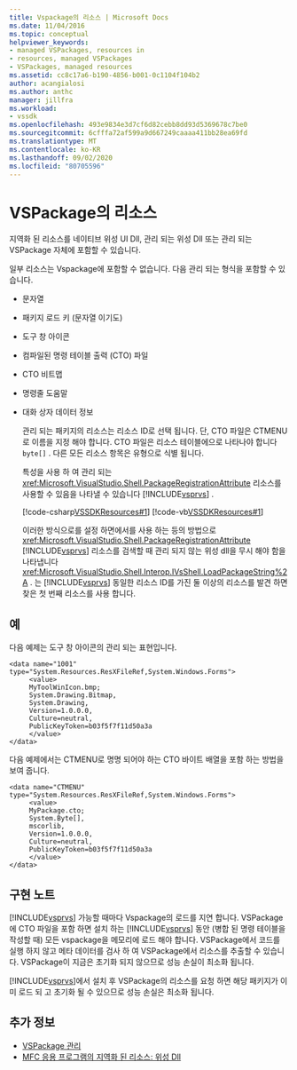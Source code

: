 ```yaml
---
title: Vspackage의 리소스 | Microsoft Docs
ms.date: 11/04/2016
ms.topic: conceptual
helpviewer_keywords:
- managed VSPackages, resources in
- resources, managed VSPackages
- VSPackages, managed resources
ms.assetid: cc8c17a6-b190-4856-b001-0c1104f104b2
author: acangialosi
ms.author: anthc
manager: jillfra
ms.workload:
- vssdk
ms.openlocfilehash: 493e9834e3d7cf6d82cebb8dd93d5369678c7be0
ms.sourcegitcommit: 6cfffa72af599a9d667249caaaa411bb28ea69fd
ms.translationtype: MT
ms.contentlocale: ko-KR
ms.lasthandoff: 09/02/2020
ms.locfileid: "80705596"
---
```

# <a name="resources-in-vspackages"></a>VSPackage의 리소스
지역화 된 리소스를 네이티브 위성 UI Dll, 관리 되는 위성 Dll 또는 관리 되는 VSPackage 자체에 포함할 수 있습니다.

 일부 리소스는 Vspackage에 포함할 수 없습니다. 다음 관리 되는 형식을 포함할 수 있습니다.

- 문자열

- 패키지 로드 키 (문자열 이기도)

- 도구 창 아이콘

- 컴파일된 명령 테이블 출력 (CTO) 파일

- CTO 비트맵

- 명령줄 도움말

- 대화 상자 데이터 정보

  관리 되는 패키지의 리소스는 리소스 ID로 선택 됩니다. 단, CTO 파일은 CTMENU로 이름을 지정 해야 합니다. CTO 파일은 리소스 테이블에으로 나타나야 합니다 `byte[]` . 다른 모든 리소스 항목은 유형으로 식별 됩니다.

  특성을 사용 하 여 관리 되는 <xref:Microsoft.VisualStudio.Shell.PackageRegistrationAttribute> 리소스를 사용할 수 있음을 나타낼 수 있습니다 [!INCLUDE[vsprvs](../../code-quality/includes/vsprvs_md.md)] .

  [!code-csharp[VSSDKResources#1](../../extensibility/internals/codesnippet/CSharp/resources-in-vspackages_1.cs)]
  [!code-vb[VSSDKResources#1](../../extensibility/internals/codesnippet/VisualBasic/resources-in-vspackages_1.vb)]

  이러한 방식으로를 설정 하면에서를 사용 하는 등의 방법으로 <xref:Microsoft.VisualStudio.Shell.PackageRegistrationAttribute> [!INCLUDE[vsprvs](../../code-quality/includes/vsprvs_md.md)] 리소스를 검색할 때 관리 되지 않는 위성 dll을 무시 해야 함을 나타냅니다 <xref:Microsoft.VisualStudio.Shell.Interop.IVsShell.LoadPackageString%2A> . 는 [!INCLUDE[vsprvs](../../code-quality/includes/vsprvs_md.md)] 동일한 리소스 ID를 가진 둘 이상의 리소스를 발견 하면 찾은 첫 번째 리소스를 사용 합니다.

## <a name="example"></a>예
 다음 예제는 도구 창 아이콘의 관리 되는 표현입니다.

```
<data name="1001"
type="System.Resources.ResXFileRef,System.Windows.Forms">
     <value>
     MyToolWinIcon.bmp;
     System.Drawing.Bitmap,
     System.Drawing,
     Version=1.0.0.0,
     Culture=neutral,
     PublicKeyToken=b03f5f7f11d50a3a
     </value>
</data>
```

 다음 예제에서는 CTMENU로 명명 되어야 하는 CTO 바이트 배열을 포함 하는 방법을 보여 줍니다.

```
<data name="CTMENU"
type="System.Resources.ResXFileRef,System.Windows.Forms">
     <value>
     MyPackage.cto;
     System.Byte[],
     mscorlib,
     Version=1.0.0.0,
     Culture=neutral,
     PublicKeyToken=b03f5f7f11d50a3a
     </value>
</data>
```

## <a name="implementation-notes"></a>구현 노트
 [!INCLUDE[vsprvs](../../code-quality/includes/vsprvs_md.md)] 가능할 때마다 Vspackage의 로드를 지연 합니다. VSPackage에 CTO 파일을 포함 하면 설치 하는 [!INCLUDE[vsprvs](../../code-quality/includes/vsprvs_md.md)] 동안 (병합 된 명령 테이블을 작성할 때) 모든 vspackage을 메모리에 로드 해야 합니다. VSPackage에서 코드를 실행 하지 않고 메타 데이터를 검사 하 여 VSPackage에서 리소스를 추출할 수 있습니다. VSPackage이 지금은 초기화 되지 않으므로 성능 손실이 최소화 됩니다.

 [!INCLUDE[vsprvs](../../code-quality/includes/vsprvs_md.md)]에서 설치 후 VSPackage의 리소스를 요청 하면 해당 패키지가 이미 로드 되 고 초기화 될 수 있으므로 성능 손실은 최소화 됩니다.

## <a name="see-also"></a>추가 정보
- [VSPackage 관리](../../extensibility/managing-vspackages.md)
- [MFC 응용 프로그램의 지역화 된 리소스: 위성 Dll](/cpp/build/localized-resources-in-mfc-applications-satellite-dlls)
